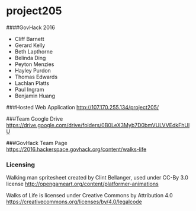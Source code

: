 # project205
####GovHack 2016

 - Cliff Barnett
 - Gerard Kelly
 - Beth Lapthorne
 - Belinda Ding
 - Peyton Menzies
 - Hayley Purdon
 - Thomas Edwards
 - Lachlan Platts
 - Paul Ingram
 - Benjamin Huang

###Hosted Web Application
http://107.170.255.134/project205/

###Team Google Drive
https://drive.google.com/drive/folders/0B0LeX3Myb7D0bmVULVVEdkFhUlU

###GovHack Team Page
https://2016.hackerspace.govhack.org/content/walks-life

### Licensing
Walking man spritesheet created by Clint Bellanger, used under CC-By 3.0 license
http://opengameart.org/content/platformer-animations


Walks of Life is licensed under Creative Commons by Attribution 4.0
https://creativecommons.org/licenses/by/4.0/legalcode

